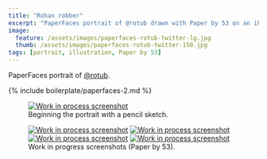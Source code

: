 ```yaml
---
title: "Rohan robber"
excerpt: "PaperFaces portrait of @rotub drawn with Paper by 53 on an iPad."
image: 
  feature: /assets/images/paperfaces-rotub-twitter-lg.jpg
  thumb: /assets/images/paperfaces-rotub-twitter-150.jpg
tags: [portrait, illustration, Paper by 53]
---
```


PaperFaces portrait of <a href="http://twitter.com/rotub">@rotub</a>.

{% include boilerplate/paperfaces-2.md %}

<figure>
	<a href="{{ site.url }}/assets/images/paperfaces-rotub-process-1-lg.jpg"><img src="{{ site.url }}/assets/images/paperfaces-rotub-process-1-750.jpg" alt="Work in process screenshot"></a>
	<figcaption>Beginning the portrait with a pencil sketch.</figcaption>
</figure>

<figure class="half">
	<a href="{{ site.url }}/assets/images/paperfaces-rotub-process-2-lg.jpg"><img src="{{ site.url }}/assets/images/paperfaces-rotub-process-2-600.jpg" alt="Work in process screenshot"></a>
	<a href="{{ site.url }}/assets/images/paperfaces-rotub-process-3-lg.jpg"><img src="{{ site.url }}/assets/images/paperfaces-rotub-process-3-600.jpg" alt="Work in process screenshot"></a>
	<a href="{{ site.url }}/assets/images/paperfaces-rotub-process-4-lg.jpg"><img src="{{ site.url }}/assets/images/paperfaces-rotub-process-4-600.jpg" alt="Work in process screenshot"></a>
	<a href="{{ site.url }}/assets/images/paperfaces-rotub-process-5-lg.jpg"><img src="{{ site.url }}/assets/images/paperfaces-rotub-process-5-600.jpg" alt="Work in process screenshot"></a>
	<figcaption>Work in progress screenshots (Paper by 53).</figcaption>
</figure>